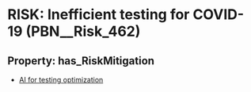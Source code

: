 # RISK: __Inefficient testing for COVID-19__ (PBN__Risk_462)

## Property: has_RiskMitigation

* [AI for testing optimization](PBN__RiskMitigation_652)


